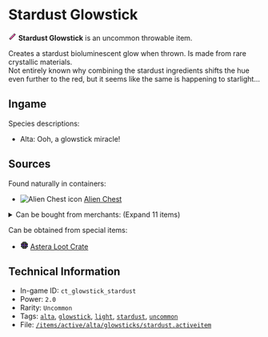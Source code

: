 # Stardust Glowstick

<img src="https://raw.githubusercontent.com/Ceterai/Enternia/main/items/active/alta/glowsticks/stardust.png" alt="Stardust Glowstick icon" loading="lazy" height="16px" width="auto" /> **Stardust Glowstick** is an uncommon throwable item.

Creates a stardust bioluminescent glow when thrown. Is made from rare crystallic materials.  
Not entirely known why combining the stardust ingredients shifts the hue even further to the red, but it seems like the same is happening to starlight...

## Ingame

Species descriptions:

- Alta: Ooh, a glowstick miracle!

## Sources

Found naturally in containers:

- <img src="https://starbounder.org/mediawiki/images/3/35/Alien_Chest.png" alt="Alien Chest icon" loading="lazy" height="9.75px" width="12px" /> [Alien Chest](https://starbounder.org/Alien_Chest)

<details markdown="1"><summary>Can be bought from merchants: (Expand 11 items)</summary>

- [A.R.C.O. Archiver](https://ceterai.github.io/MyEnternia/Wiki/A.R.C.O.Archiver)
- [Alta Archiver](https://ceterai.github.io/MyEnternia/Wiki/AltaArchiver)
- [Alta Lab Archiver](https://ceterai.github.io/MyEnternia/Wiki/AltaLabArchiver)
- [Alta Party Girl](https://ceterai.github.io/MyEnternia/Wiki/AltaPartyGirl)
- [Ceterai Archiver](https://ceterai.github.io/MyEnternia/Wiki/CeteraiArchiver)
- [EDS Archiver](https://ceterai.github.io/MyEnternia/Wiki/EDSArchiver)
- [Ghearun Archiver](https://ceterai.github.io/MyEnternia/Wiki/GhearunArchiver)
- [Hevika Archiver](https://ceterai.github.io/MyEnternia/Wiki/HevikaArchiver)
- [MKI Archiver](https://ceterai.github.io/MyEnternia/Wiki/MKIArchiver)
- [Neiteru Archiver](https://ceterai.github.io/MyEnternia/Wiki/NeiteruArchiver)
- [Tserera Archiver](https://ceterai.github.io/MyEnternia/Wiki/TsereraArchiver)

</details>

Can be obtained from special items:

- <img src="https://raw.githubusercontent.com/Ceterai/Enternia/main/items/active/alta/loot/biome/ct_astera_loot.png" alt="Astera Loot Crate icon" loading="lazy" height="16px" width="auto" /> [Astera Loot Crate](https://ceterai.github.io/MyEnternia/Wiki/AsteraLootCrate)

## Technical Information

- In-game ID: `ct_glowstick_stardust`
- Power: `2.0`
- Rarity: `Uncommon`
- Tags: [`alta`](https://ceterai.github.io/MyEnternia/Wiki/Tags/Alta), [`glowstick`](https://ceterai.github.io/MyEnternia/Wiki/Tags/Glowstick), [`light`](https://ceterai.github.io/MyEnternia/Wiki/Tags/Light), [`stardust`](https://ceterai.github.io/MyEnternia/Wiki/Tags/Stardust), [`uncommon`](https://ceterai.github.io/MyEnternia/Wiki/Tags/Uncommon)
- File: [`/items/active/alta/glowsticks/stardust.activeitem`](https://github.com/Ceterai/Enternia/blob/main/items/active/alta/glowsticks/stardust.activeitem)
